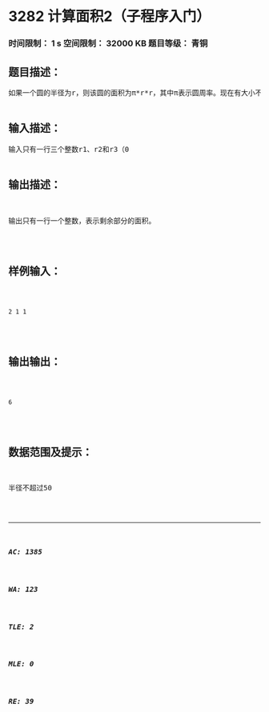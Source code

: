 # 3282 计算面积2（子程序入门）   
### 时间限制： 1 s     空间限制： 32000 KB     题目等级： 青铜  
## 题目描述：  

<pre>
如果一个圆的半径为r，则该圆的面积为π*r*r，其中π表示圆周率。现在有大小不同的三个圆（两个小圆必定在大圆内部，且两个小圆不会相交），半径分别为r1和r2、r3，且大圆半径r1始终大于r2和r3。编程计算大圆中挖掉两个小圆后剩余的面积（即下图所示蓝色区域的面积）。说明：π在本题中取值为3。

</pre>
  
  
## 输入描述：  

<pre>
输入只有一行三个整数r1、r2和r3（0<r2,r3<r1<=50），两个整数之间用 一个空格分隔。第一个整数r1为大圆半径。
</pre>
  
  
## 输出描述：  

<pre>
输出只有一行一个整数，表示剩余部分的面积。
</pre>
  
  
## 样例输入：  

<pre><code>
2 1 1
</code></pre>
  
  
## 输出输出：  

<pre><code>
6
</code></pre>
  
  
## 数据范围及提示：  

<pre>
半径不超过50
</pre>
  
  
***  

##### AC: 1385  
##### WA: 123  
##### TLE: 2  
##### MLE: 0  
##### RE: 39  
